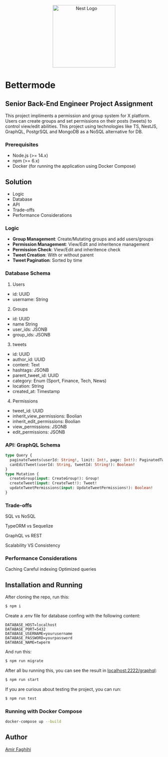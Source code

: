 <p align="center">
  <a href="http://bettermode.com/" target="blank">
    <img src="https://cdn.prod.website-files.com/632a253b6e9c1587d2b8853d/65b1c2aa9d5db8a934a345a9_bettermode-logo-toggle-light.png" width="200" alt="Nest Logo" />
  </a>
</p>

# Bettermode

## Senior Back-End Engineer Project Assignment

This project impliments a permission and group system for X platform. Users can create groups and set permissions on their posts (tweets) to control view/edit abilities. This project using technologies like TS, NestJS, GraphQL, PostgrSQL and MongoDB as a NoSQL alternative for DB.

### Prerequisites

- Node.js (>= 14.x)
- npm (>= 6.x)
- Docker (for running the application using Docker Compose)

## Solution

- Logic
- Database
- API
- Trade-offs
- Performance Considerations

### Logic

- <b>Group Management</b>: Create/Mutating groups and add users/groups
- <b>Permission Management</b>: View/Edit and inheritence management
- <b>Permission Check</b>: View/Edit and inheritence check
- <b>Tweet Creation</b>: With or without parent
- <b>Tweet Pagination</b>: Sorted by time

### Database Schema

1. Users

- id: UUID
- username: String

2. Groups

- id: UUID
- name String
- user_ids: JSONB
- group_ids: JSONB

3. tweets

- id: UUID
- author_id: UUID
- content: Text
- hashtags: JSONB
- parent_tweet_id: UUID
- category: Enum (Sport, Finance, Tech, News)
- location: String
- created_at: Timestamp

4. Permissions

- tweet_id: UUID
- inherit_view_permissions: Boolian
- inherit_edit_permissions: Boolian
- view_permissions: JSONB
- edit_permissions: JSONB

### API: GraphQL Schema

```graphql
type Query {
  paginateTweets(userId: String!, limit: Int!, page: Int!): PaginatedTweet!
  canEditTweet(userId: String, tweetId: String!): Boolean!
}
type Mutation {
  createGroup(input: CreateGroup!): Group!
  createTweet(input: CreateTwet!): Tweet!
  updateTweetPermissions(input: UpdateTweetPermissions!): Boolean!
}
```

### Trade-offs

SQL vs NoSQL

TypeORM vs Sequelize

GraphQL vs REST

Scalability VS Consistency

### Performance Considerations

Caching
Careful indexing
Optimized queries

## Installation and Running

After cloning the repo, run this:

```bash
$ npm i
```

Create a .env file for database confing with the following content:

```
DATABASE_HOST=localhost
DATABASE_PORT=5432
DATABASE_USERNAME=yourusername
DATABASE_PASSWORD=yourpassword
DATABASE_NAME=twperm
```

And run this:

```bash
$ npm run migrate
```

After all bu running this, you can see the result in [localhost:2222/graphql](http://localhost:2020/graphql):

```bash
$ npm run start
```

If you are curious about testing the project, you can run:

```bash
$ npm run test
```

### Running with Docker Compose

```sh
docker-compose up --build
```

## Author

[Amir Faghihi](https://faghihy.com)
